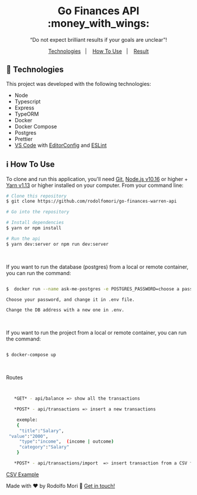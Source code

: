 <h1 align="center">
  <br>
Go Finances API :money_with_wings:
</h1>


<p align="center">“Do not expect brilliant results if your goals are unclear”!</blockquote>


<p align="center">
  <a href="#rocket-technologies">Technologies</a>&nbsp;&nbsp;&nbsp;|&nbsp;&nbsp;&nbsp;
  <a href="#information_source-how-to-use">How To Use</a>&nbsp;&nbsp;&nbsp;|&nbsp;&nbsp;&nbsp;
  <a href="#result">Result</a>
</p>

## :rocket: Technologies

This project was developed with the following technologies:

- Node
- Typescript
- Express
- TypeORM
- Docker
- Docker Compose
- Postgres
- Prettier
- [VS Code][vc] with [EditorConfig][vceditconfig] and [ESLint][vceslint]

## :information_source: How To Use


To clone and run this application, you'll need [Git](https://git-scm.com), [Node.js v10.16][nodejs] or higher + [Yarn
v1.13][yarn] or higher installed on your computer. From your command line:
  <br>

```bash
# Clone this repository
$ git clone https://github.com/rodolfomori/go-finances-warren-api

# Go into the repository

# Install dependencies
$ yarn or npm install

# Run the api
$ yarn dev:server or npm run dev:server

```
  <br>

If you want to run the database (postgres) from a local or remote container, you can run the command:

```bash

$  docker run --name ask-me-postgres -e POSTGRES_PASSWORD=choose a password -p 5432:5432 -d postgres

Choose your password, and change it in .env file.

Change the DB address with a new one in .env.

```
  <br>

<p>If you want to run the project from a local or remote container, you can run the command:</p>

```bash

$ docker-compose up

```
  <br>

<p> Routes </p>

```bash


   *GET* - api/balance => show all the transactions

   *POST* - api/transactions => insert a new transactions

    exemple:
    {
     "title":"Salary",
 "value":"2000",
     "type":"income",  (income | outcome)
     "category":"Salary"
    }

   *POST* - api/transactions/import  => insert transaction from a CSV file
```

[CSV Example](https://github.com/rodolfomori/go-finances-warren-api/blob/master/src/__tests__/import_template.csv/)





Made with ♥ by Rodolfo Mori :wave: [Get in touch!](https://www.linkedin.com/in/rodolfomori/)

[nodejs]: https://nodejs.org/
[yarn]: https://yarnpkg.com/
[vc]: https://code.visualstudio.com/
[vceditconfig]: https://marketplace.visualstudio.com/items?itemName=EditorConfig.EditorConfig
[vceslint]: https://marketplace.visualstudio.com/items?itemName=dbaeumer.vscode-eslint
